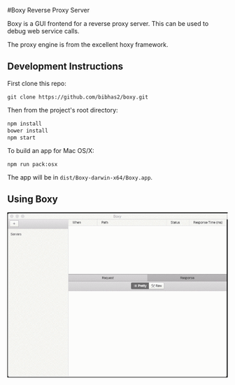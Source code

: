 #Boxy Reverse Proxy Server

Boxy is a GUI frontend for a reverse proxy server. This can be used to
debug web service calls.

The proxy engine is from the excellent hoxy framework.

## Development Instructions
First clone this repo:

```
git clone https://github.com/bibhas2/boxy.git
```

Then from the project's root directory:

```
npm install
bower install
npm start
```

To build an app for Mac OS/X:

```
npm run pack:osx
```

The app will be in ``dist/Boxy-darwin-x64/Boxy.app``.

## Using Boxy
![Demo](https://raw.githubusercontent.com/bibhas2/boxy/master/assets/demo.gif)
